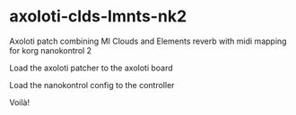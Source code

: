 # axoloti-clds-lmnts-nk2
Axoloti patch combining MI Clouds and Elements reverb with midi mapping for korg nanokontrol 2

Load the axoloti patcher to the axoloti board

Load the nanokontrol config to the controller

Voilà!
